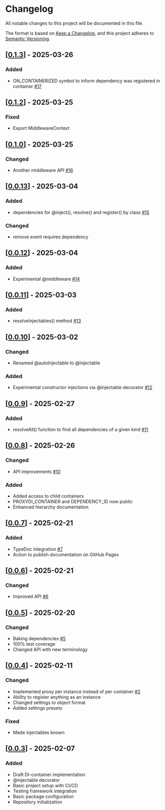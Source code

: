 # Changelog

All notable changes to this project will be documented in this file.

The format is based on [Keep a Changelog](https://keepachangelog.com/en/1.1.0/),
and this project adheres to [Semantic Versioning](https://semver.org/spec/v2.0.0.html).

## [[0.1.3](https://www.npmjs.com/package/proxydi/v/0.1.3)] - 2025-03-26

### Added

- ON_CONTAINERIZED symbol to inform dependency was registered in container [#17](https://github.com/proxy-di/proxydi/pull/17)


## [[0.1.2](https://www.npmjs.com/package/proxydi/v/0.1.2)] - 2025-03-25

### Fixed

- Export MiddlewareContext

## [[0.1.0](https://www.npmjs.com/package/proxydi/v/0.1.0)] - 2025-03-25

### Changed

- Another middleware API [#16](https://github.com/proxy-di/proxydi/pull/16)

## [[0.0.13](https://www.npmjs.com/package/proxydi/v/0.0.13)] - 2025-03-04

### Added

- dependencies for @inject(), resolve() and register() by class [#15](https://github.com/proxy-di/proxydi/pull/15)

### Changed

- remove event requires dependency

## [[0.0.12](https://www.npmjs.com/package/proxydi/v/0.0.12)] - 2025-03-04

### Added

- Experimental @middleware [#14](https://github.com/proxy-di/proxydi/pull/14)

## [[0.0.11](https://www.npmjs.com/package/proxydi/v/0.0.11)] - 2025-03-03

### Added

- resolveInjectables() method [#13](https://github.com/proxy-di/proxydi/pull/13)

## [[0.0.10](https://www.npmjs.com/package/proxydi/v/0.0.10)] - 2025-03-02

### Changed

- Renamed @autoInjectable to @injectable

### Added

- Experimental constructor injections via @injectable decorator [#12](https://github.com/proxy-di/proxydi/pull/12)

## [[0.0.9](https://www.npmjs.com/package/proxydi/v/0.0.9)] - 2025-02-27

### Added

- resolveAll() function to find all dependencies of a given kind [#11](https://github.com/proxy-di/proxydi/pull/11)

## [[0.0.8](https://www.npmjs.com/package/proxydi/v/0.0.8)] - 2025-02-26

### Changed

- API improvements [#10](https://github.com/proxy-di/proxydi/pull/10)

### Added

- Added access to child containers
- PROXYDI_CONTAINER and DEPENDENCY_ID now public
- Enhanced hierarchy documentation

## [[0.0.7](https://www.npmjs.com/package/proxydi/v/0.0.7)] - 2025-02-21

### Added

- TypeDoc integration [#7](https://github.com/proxy-di/proxydi/pull/7)
- Action to publish documentation on GitHub Pages

## [[0.0.6](https://www.npmjs.com/package/proxydi/v/0.0.6)] - 2025-02-21

### Changed

- Improved API [#6](https://github.com/proxy-di/proxydi/pull/6)

## [[0.0.5](https://www.npmjs.com/package/proxydi/v/0.0.5)] - 2025-02-20

### Changed

- Baking dependencies [#5](https://github.com/proxy-di/proxydi/pull/5)
- 100% test coverage
- Changed API with new terminology

## [[0.0.4](https://www.npmjs.com/package/proxydi/v/0.0.4)] - 2025-02-11

### Changed

- Implemented proxy per instance instead of per container [#2](https://github.com/proxy-di/proxydi/pull/2)
- Ability to register anything as an instance
- Changed settings to object format
- Added settings presets

### Fixed

- Made injectables known

## [[0.0.3](https://www.npmjs.com/package/proxydi/v/0.0.3)] - 2025-02-07

### Added

- Draft DI-container implementation
- @injectable decorator
- Basic project setup with CI/CD
- Testing framework integration
- Basic package configuration
- Repository initialization

